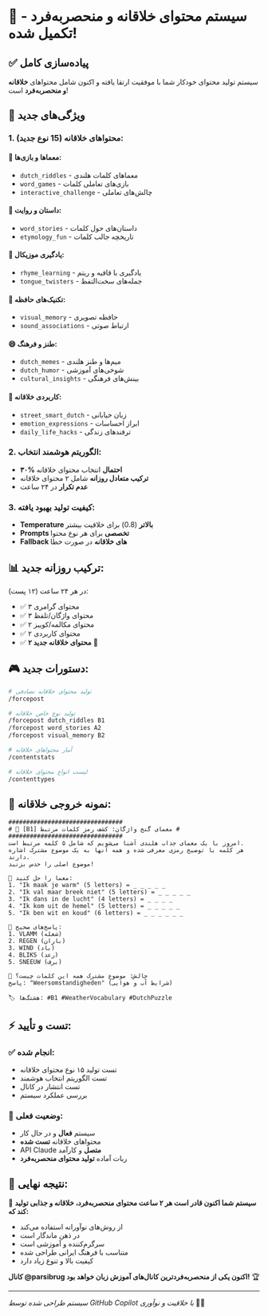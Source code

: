 # 🎨 سیستم محتوای خلاقانه و منحصربه‌فرد - تکمیل شده!

## ✅ پیاده‌سازی کامل

سیستم تولید محتوای خودکار شما با موفقیت ارتقا یافته و اکنون شامل محتواهای **خلاقانه و منحصربه‌فرد** است!

## 🎯 ویژگی‌های جدید

### 1. محتواهای خلاقانه (15 نوع جدید):

#### 🧩 معماها و بازی‌ها:
- `dutch_riddles` - معماهای کلمات هلندی
- `word_games` - بازی‌های تعاملی کلمات
- `interactive_challenge` - چالش‌های تعاملی

#### 📖 داستان و روایت:
- `word_stories` - داستان‌های حول کلمات
- `etymology_fun` - تاریخچه جالب کلمات

#### 🎵 یادگیری موزیکال:
- `rhyme_learning` - یادگیری با قافیه و ریتم
- `tongue_twisters` - جمله‌های سخت‌التفظ

#### 🧠 تکنیک‌های حافظه:
- `visual_memory` - حافظه تصویری
- `sound_associations` - ارتباط صوتی

#### 😄 طنز و فرهنگ:
- `dutch_memes` - میم‌ها و طنز هلندی
- `dutch_humor` - شوخی‌های آموزشی
- `cultural_insights` - بینش‌های فرهنگی

#### 💬 کاربردی خلاقانه:
- `street_smart_dutch` - زبان خیابانی
- `emotion_expressions` - ابراز احساسات
- `daily_life_hacks` - ترفندهای زندگی

### 2. الگوریتم هوشمند انتخاب:
- **۳۰% احتمال** انتخاب محتوای خلاقانه
- **ترکیب متعادل روزانه** شامل ۲ محتوای خلاقانه
- **عدم تکرار** در ۲۴ ساعت

### 3. کیفیت تولید بهبود یافته:
- **Temperature بالاتر** (0.8) برای خلاقیت بیشتر
- **Prompts تخصصی** برای هر نوع محتوا
- **Fallback های خلاقانه** در صورت خطا

## 📊 ترکیب روزانه جدید:

در هر ۲۴ ساعت (۱۲ پست):
- ✅ ۳ محتوای گرامری
- ✅ ۳ محتوای واژگان/تلفظ
- ✅ ۲ محتوای مکالمه/کوییز
- ✅ ۲ محتوای کاربردی
- ✅ **۲ محتوای خلاقانه جدید** 🎨

## 🎮 دستورات جدید:

```bash
# تولید محتوای خلاقانه تصادفی
/forcepost

# تولید نوع خاص خلاقانه
/forcepost dutch_riddles B1
/forcepost word_stories A2
/forcepost visual_memory B2

# آمار محتواهای خلاقانه
/contentstats

# لیست انواع محتوای خلاقانه
/contenttypes
```

## 🎨 نمونه خروجی خلاقانه:

```
################################
# 🧩 [B1] معمای گنج واژگان: کشف رمز کلمات مرتبط #
################################
امروز با یک معمای جذاب هلندی آشنا می‌شویم که شامل ۵ کلمه مرتبط است.
هر کلمه با توضیح رمزی معرفی شده و همه آنها به یک موضوع مشترک اشاره دارند.
موضوع اصلی را حدس بزنید!

💬 معما را حل کنید:
1. "Ik maak je warm" (5 letters) = _ _ _ _ _
2. "Ik val maar breek niet" (5 letters) = _ _ _ _ _
3. "Ik dans in de lucht" (4 letters) = _ _ _ _
4. "Ik kom uit de hemel" (5 letters) = _ _ _ _ _
5. "Ik ben wit en koud" (6 letters) = _ _ _ _ _ _

📌 پاسخ‌های صحیح:
1. VLAMM (شعله)
2. REGEN (باران) 
3. WIND (باد)
4. BLIKS (رعد)
5. SNEEUW (برف)

🎯 چالش: موضوع مشترک همه این کلمات چیست؟
پاسخ: "Weersomstandigheden" (شرایط آب و هوایی)

🏷️ هشتگ‌ها: #B1 #WeatherVocabulary #DutchPuzzle
```

## ⚡ تست و تأیید:

### ✅ انجام شده:
- تست تولید ۱۵ نوع محتوای خلاقانه
- تست الگوریتم انتخاب هوشمند  
- تست انتشار در کانال
- بررسی عملکرد سیستم

### 🚀 وضعیت فعلی:
- سیستم **فعال** و در حال کار
- محتواهای خلاقانه **تست شده**
- API Claude **متصل** و کارآمد
- ربات آماده **تولید محتوای منحصربه‌فرد**

## 🎯 نتیجه نهایی:

🎉 **سیستم شما اکنون قادر است هر ۲ ساعت محتوای منحصربه‌فرد، خلاقانه و جذابی تولید کند که:**

- از روش‌های نوآورانه استفاده می‌کند
- در ذهن ماندگار است
- سرگرم‌کننده و آموزشی است
- متناسب با فرهنگ ایرانی طراحی شده
- کیفیت بالا و تنوع زیاد دارد

**کانال @parsibrug اکنون یکی از منحصربه‌فردترین کانال‌های آموزش زبان خواهد بود!** 🏆

---
*سیستم طراحی شده توسط GitHub Copilot با خلاقیت و نوآوری* 🎨✨